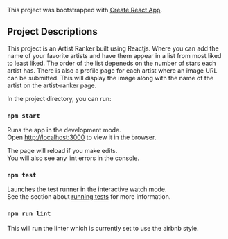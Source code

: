 This project was bootstrapped with [Create React App](https://github.com/facebook/create-react-app).

## Project Descriptions

This project is an Artist Ranker built using Reactjs. Where you can add the name of your favorite artists and have them appear in a list from most liked to least liked. The order of the list depeneds on the number of stars each artist has. There is also a profile page for each artist where an image URL can be submitted. This will display the image along with the name of the artist on the artist-ranker page.

In the project directory, you can run:

### `npm start`

Runs the app in the development mode.<br />
Open [http://localhost:3000](http://localhost:3000) to view it in the browser.

The page will reload if you make edits.<br />
You will also see any lint errors in the console.

### `npm test`

Launches the test runner in the interactive watch mode.<br />
See the section about [running tests](https://facebook.github.io/create-react-app/docs/running-tests) for more information.

### `npm run lint`

This will run the linter which is currently set to use the airbnb style.


